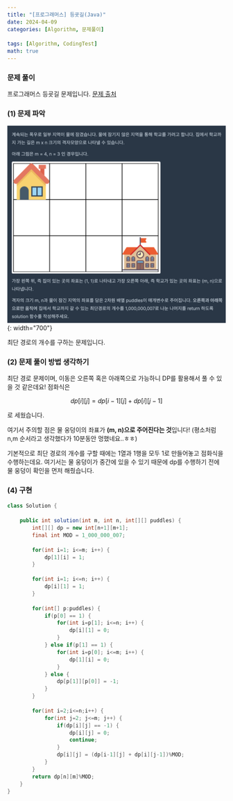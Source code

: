 ```yaml
---
title: "[프로그래머스] 등굣길(Java)"
date: 2024-04-09
categories: [Algorithm, 문제풀이]

tags: [Algorithm, CodingTest]
math: true
---
```


### 문제 풀이
프로그래머스 등굣길 문제입니다.
[문제 출처](https://school.programmers.co.kr/learn/courses/30/lessons/42898)

### (1) 문제 파악

![1](/assets/img/posts/2024-04-09/q.png){: width="700"}

최단 경로의 개수를 구하는 문제입니다.

### (2) 문제 풀이 방법 생각하기
최단 경로 문제이며, 이동은 오른쪽 혹은 아래쪽으로 가능하니 DP를 활용해서 풀 수 있을 것 같은데요!
점화식은 

$$ dp[i][j] = dp[i-1][j] + dp[i][j-1] $$ 

로 세웠습니다.

여기서 주의할 점은 물 웅덩이의 좌표가 **(m, n)으로 주어진다는 것**입니다! (평소처럼 n,m 순서라고 생각했다가 10분동안 멍했네요..ㅎㅎ)

기본적으로 최단 경로의 개수를 구할 때에는 1열과 1행을 모두 1로 만들어놓고 점화식을 수행하는데요.
여기서는 물 웅덩이가 중간에 있을 수 있기 때문에 dp를 수행하기 전에 물 웅덩이 확인을 먼저 해줬습니다.

### (4) 구현

```java
class Solution {
    
    public int solution(int m, int n, int[][] puddles) {
        int[][] dp = new int[n+1][m+1];
        final int MOD = 1_000_000_007;
        
        for(int i=1; i<=m; i++) {
            dp[1][i] = 1;
        }
        
        for(int i=1; i<=n; i++) {
            dp[i][1] = 1;
        }
        
        for(int[] p:puddles) {
            if(p[0] == 1) {
                for(int i=p[1]; i<=n; i++) {
                    dp[i][1] = 0;
                }
            } else if(p[1] == 1) {
                for(int i=p[0]; i<=m; i++) {
                    dp[1][i] = 0;
                }
            } else {
                dp[p[1]][p[0]] = -1;
            }
        }
        
        for(int i=2;i<=n;i++) {
            for(int j=2; j<=m; j++) {
                if(dp[i][j] == -1) {
                    dp[i][j] = 0;
                    continue;
                } 
                dp[i][j] = (dp[i-1][j] + dp[i][j-1])%MOD;
            }
        }
        return dp[n][m]%MOD;
    }
}
```
